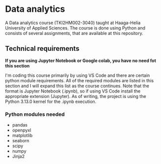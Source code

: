 # Data analytics

A Data analytics course (TKI2HM002-3040) taught at Haaga-Helia University of Applied Sciences.
The course is done using Python and consists of several assignments, that are available at this repository.

## Technical requirements

**If you are using Jupyter Notebook or Google colab, you have no need fot this section**

I'm coding this course primarily by using VS Code and there are certain python module requirements. All of the required modules are listed in this section and I will expand this list as the course continues.
Note that the format is Jupyter Notebook (.ipynb), so if using VS Code install the appropriate extension (Jupyter). As of writing, the project is using the Python 3.13.0 kernel for the .ipynb execution.

### Python modules needed

- pandas
- openpyxl
- matplotlib
- seaborn
- scipy
- numpy
- Jinja2

